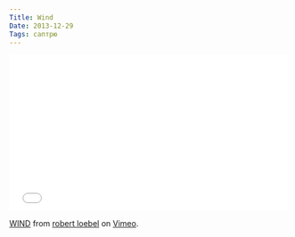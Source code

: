 ```yaml
---
Title: Wind
Date: 2013-12-29
Tags: саптрю
---
```


<div class="text"><iframe src="//player.vimeo.com/video/80883637" width="500" height="281" frameborder="0" webkitallowfullscreen="webkitallowfullscreen" mozallowfullscreen="mozallowfullscreen" allowfullscreen="allowfullscreen"></iframe> <p><a href="http://vimeo.com/80883637">WIND</a> from <a href="http://vimeo.com/user214886">robert loebel</a> on <a href="https://vimeo.com">Vimeo</a>.</p></div>